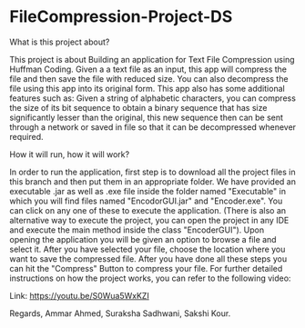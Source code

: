# FileCompression-Project-DS
What is this project about?

This project is about Building an application for Text File Compression using Huffman Coding. Given a a text file as an input, 
this app will compress the file and then save the file with reduced size. You can also decompress the file using this app into 
its original form. This app also has some additional features such as: Given a string of alphabetic characters, you can compress 
the size of its bit sequence to obtain a binary sequence that has size significantly lesser than the original, this new sequence 
then can be sent through a network or saved in file so that it can be decompressed whenever required.

How it will run, how it will work?

In order to run the application, first step is to download all the project files in this branch and then put them in an appropriate folder.
We have provided an executable .jar as well as .exe file inside the folder named "Executable" in which you will find files named "EncodorGUI.jar" and "Encoder.exe".
You can click on any one of these to execute the application. (There is also an alternative way to execute the project, you can open the project in any IDE and execute 
the main method inside the class "EncoderGUI").
Upon opening the application you will be given an option to browse a file and select it. After you have selected your file, choose the location where you want to 
save the compressed file. After you have done all these steps you can hit the "Compress" Button to compress your file. For further detailed instructions on how the 
project works, you can refer to the following video:

Link: https://youtu.be/S0Wua5WxKZI

Regards, 
Ammar Ahmed, Suraksha Sadhwani, 
Sakshi Kour.
